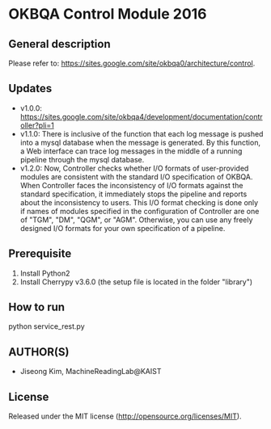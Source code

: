 OKBQA Control Module 2016
=====================================

General description
-----
Please refer to: https://sites.google.com/site/okbqa0/architecture/control.

Updates
-----
* v1.0.0: https://sites.google.com/site/okbqa4/development/documentation/controller?pli=1
* v1.1.0: There is inclusive of the function that each log message is pushed into a mysql database when the message is generated. By this function, a Web interface can trace log messages in the middle of a running pipeline through the mysql database.
* v1.2.0: Now, Controller checks whether I/O formats of user-provided modules are consistent with the standard I/O specification of OKBQA. When Controller faces the inconsistency of I/O formats against the standard specification, it immediately stops the pipeline and reports about the inconsistency to users. This I/O format checking is done only if names of modules specified in the configuration of Controller are one of "TGM", "DM", "QGM", or "AGM". Otherwise, you can use any freely designed I/O formats for your own specification of a pipeline.

Prerequisite
-----
1) Install Python2
2) Install Cherrypy v3.6.0 (the setup file is located in the folder "library")

How to run
-----
python service_rest.py

AUTHOR(S)
---------
* Jiseong Kim, MachineReadingLab@KAIST

License
-------
Released under the MIT license (http://opensource.org/licenses/MIT).